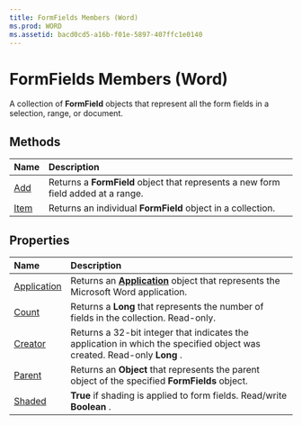 ```yaml
---
title: FormFields Members (Word)
ms.prod: WORD
ms.assetid: bacd0cd5-a16b-f01e-5897-407ffc1e0140
---
```



# FormFields Members (Word)
A collection of  **FormField** objects that represent all the form fields in a selection, range, or document.

## Methods



|**Name**|**Description**|
|:-----|:-----|
|[Add](formfields-add-method-word.md)|Returns a  **FormField** object that represents a new form field added at a range.|
|[Item](formfields-item-method-word.md)|Returns an individual  **FormField** object in a collection.|

## Properties



|**Name**|**Description**|
|:-----|:-----|
|[Application](formfields-application-property-word.md)|Returns an  **[Application](application-object-word.md)** object that represents the Microsoft Word application.|
|[Count](formfields-count-property-word.md)|Returns a  **Long** that represents the number of fields in the collection. Read-only.|
|[Creator](formfields-creator-property-word.md)|Returns a 32-bit integer that indicates the application in which the specified object was created. Read-only  **Long** .|
|[Parent](formfields-parent-property-word.md)|Returns an  **Object** that represents the parent object of the specified **FormFields** object.|
|[Shaded](formfields-shaded-property-word.md)| **True** if shading is applied to form fields. Read/write **Boolean** .|

